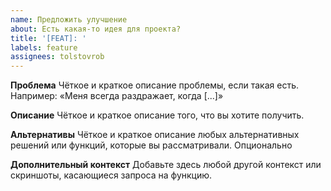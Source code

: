```yaml
---
name: Предложить улучшение
about: Есть какая-то идея для проекта?
title: '[FEAT]: '
labels: feature
assignees: tolstovrob
---
```


**Проблема**
Чёткое и краткое описание проблемы, если такая есть. Например: «Меня всегда раздражает, когда [...]»

**Описание**
Чёткое и краткое описание того, что вы хотите получить.

**Альтернативы**
Чёткое и краткое описание любых альтернативных решений или функций, которые вы рассматривали. Опционально

**Дополнительный контекст**
Добавьте здесь любой другой контекст или скриншоты, касающиеся запроса на функцию.
